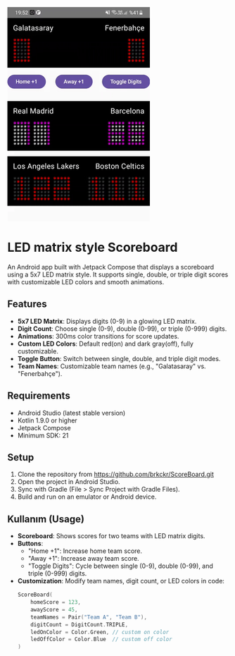 ![Scoreboard GIF](https://github.com/brkckr/ScoreBoard/blob/master/ss/ss.gif)

# LED matrix style Scoreboard

An Android app built with Jetpack Compose that displays a scoreboard using a 5x7 LED matrix style. It supports single, double, or triple digit scores with customizable LED colors and smooth animations.

## Features
- **5x7 LED Matrix**: Displays digits (0-9) in a glowing LED matrix.
- **Digit Count**: Choose single (0-9), double (0-99), or triple (0-999) digits.
- **Animations**: 300ms color transitions for score updates.
- **Custom LED Colors**: Default red(on) and dark gray(off), fully customizable.
- **Toggle Button**: Switch between single, double, and triple digit modes.
- **Team Names**: Customizable team names (e.g., "Galatasaray" vs. "Fenerbahçe").

## Requirements
- Android Studio (latest stable version)
- Kotlin 1.9.0 or higher
- Jetpack Compose
- Minimum SDK: 21

## Setup
1. Clone the repository from https://github.com/brkckr/ScoreBoard.git
2. Open the project in Android Studio.
3. Sync with Gradle (File > Sync Project with Gradle Files).
4. Build and run on an emulator or Android device.

## Kullanım (Usage)
- **Scoreboard**: Shows scores for two teams with LED matrix digits.
- **Buttons**:
  - "Home +1": Increase home team score.
  - "Away +1": Increase away team score.
  - "Toggle Digits": Cycle between single (0-9), double (0-99), and triple (0-999) digits.
- **Customization**: Modify team names, digit count, or LED colors in code:
  ```kotlin
  ScoreBoard(
      homeScore = 123,
      awayScore = 45,
      teamNames = Pair("Team A", "Team B"),
      digitCount = DigitCount.TRIPLE,
      ledOnColor = Color.Green, // custom on color
      ledOffColor = Color.Blue  // custom off color
  )

